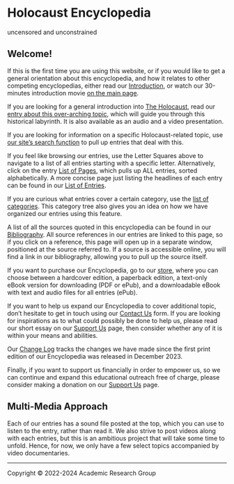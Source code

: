 # Holocaust Encyclopedia

uncensored and unconstrained

## Welcome!

If this is the first time you are using this website, or if you would like to get a general orientation about this encyclopedia, and how it relates to other competing encyclopedias, either read our [Introduction](https://encyclopedia.historiography-project.com/introduction/index.html), or watch our 30-minutes introduction movie [on the main page](https://encyclopedia.historiography-project.com/index.html).

If you are looking for a general introduction into [The Holocaust](https://encyclopedia.historiography-project.com/h/holocaust-the/index.html), read our [entry about this over-arching topic](https://encyclopedia.historiography-project.com/h/holocaust-the/index.html), which will guide you through this historical labyrinth. It is also available as an audio and a video presentation.

If you are looking for information on a specific Holocaust-related topic, use [our site’s search function](https://encyclopedia.historiography-project.com/search/index.html) to pull up entries that deal with this.

If you feel like browsing our entries, use the Letter Squares above to navigate to a list of all entries starting with a specific letter. Alternatively, click on the entry [List of Pages](https://encyclopedia.historiography-project.com/list-of-pages/index.html), which pulls up ALL entries, sorted alphabetically. A more concise page just listing the headlines of each entry can be found in our [List of Entries](https://encyclopedia.historiography-project.com/list-of-entries/index.html).

If you are curious what entries cover a certain category, use the [list of categories](https://encyclopedia.historiography-project.com/cross-references/index.html). This category tree also gives you an idea on how we have organized our entries using this feature.

A list of all the sources quoted in this encyclopedia can be found in our [Bibliography](https://encyclopedia.historiography-project.com/bibliography/index.html). All source references in our entries are linked to this page, so if you click on a reference, this page will open up in a separate window, positioned at the source referred to. If a source is accessible online, you will find a link in our bibliography, allowing you to pull up the source itself.

If you want to purchase our Encyclopedia, go to our [store](https://holocaustencyclopedia.com/product/holocaust-encyclopedia/), where you can choose between a hardcover edition, a paperback edition, a text-only eBook version for downloading (PDF or ePub), and a downloadable eBook with text and audio files for all entries (ePub).

If you want to help us expand our Encyclopedia to cover additional topic, don’t hesitate to get in touch using our [Contact Us](https://holocaustencyclopedia.com/contact-us/) form. If you are looking for inspirations as to what could possibly be done to help us, please read our short essay on our [Support Us](https://holocaustencyclopedia.com/support-us/) page, then consider whether any of it is within your means and abilities.

Our [Change Log](https://encyclopedia.historiography-project.com/change-log/index.html) tracks the changes we have made since the first print edition of our Encyclopedia was released in December 2023.

Finally, if you want to support us financially in order to empower us, so we can continue and expand this educational outreach free of charge, please consider making a donation on our [Support Us](https://holocaustencyclopedia.com/support-us/) page.

## Multi-Media Approach

Each of our entries has a sound file posted at the top, which you can use to listen to the entry, rather than read it. We also strive to post videos along with each entries, but this is an ambitious project that will take some time to unfold. Hence, for now, we only have a few select topics accompanied by video documentaries.

---

Copyright © 2022-2024 Academic Research Group
